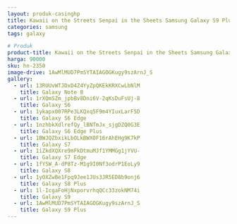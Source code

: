 ```yaml
---
layout: produk-casinghp
title: Kawaii on the Streets Senpai in the Sheets Samsung Galaxy S9 Plus Case
categories: samsung
tags: galaxy

# Produk
product-title: Kawaii on the Streets Senpai in the Sheets Samsung Galaxy S9 Plus Case
harga: 90000
sku: hn-2350
image-drive: 1AwMlMUD7PmSYTAIAGOGKugy9szArnJ_S
gallery:
  - url: 13RUUvWTJDxD4Z4YyZpQKEkKRXCwLbNlM
    title: Galaxy Note 8
  - url: 1rXQmSZm_jpbBv8Dni6V-2qKsDuFsUj-8
    title: Galaxy S6
  - url: 1ykapx007RPe3LKQxq5F9m4YIuxLarF5D
    title: Galaxy S6 Edge
  - url: 1nzhbkXdlrefQy_lBNTmJx_sjgDZQ0G3E
    title: Galaxy S6 Edge Plus
  - url: 1BWJQZbxikLbOLkBWXOF16rAhEHg9K7kP
    title: Galaxy S7
  - url: 1iZkdXQXre9mFkDtmuMJf1YMMGg1jYVU-
    title: Galaxy S7 Edge
  - url: 1fYSW_A-dP8Tz-M1g9I0Nf3odrP1EoLy9
    title: Galaxy S8
  - url: 1yOXZwBe1Fpq9Jee1JUs3JR5ED8b9onj6
    title: Galaxy S8 Plus
  - url: 1l-IcgaFoHjNxporvrhqQCc33zokNM74i
    title: Galaxy S9
  - url: 1AwMlMUD7PmSYTAIAGOGKugy9szArnJ_S
    title: Galaxy S9 Plus
---
```

